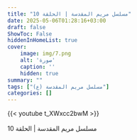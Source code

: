 ```yaml
---
title: "مسلسل مريم المقدسة | الحلقة 10"
date: 2025-05-06T01:28:16+03:00
draft: false
ShowToc: False
hiddenInHomeList: true
cover:
    image: img/7.png
    alt: 'صورة'
    caption: ''
    hidden: true
summary: ""
tags: ["مسلسل مريم المقدسة (ع)"]
categories: []
---
```


{{< youtube t_XWxcc2bwM >}}  
<br>
مسلسل مريم المقدسة | الحلقة 10
